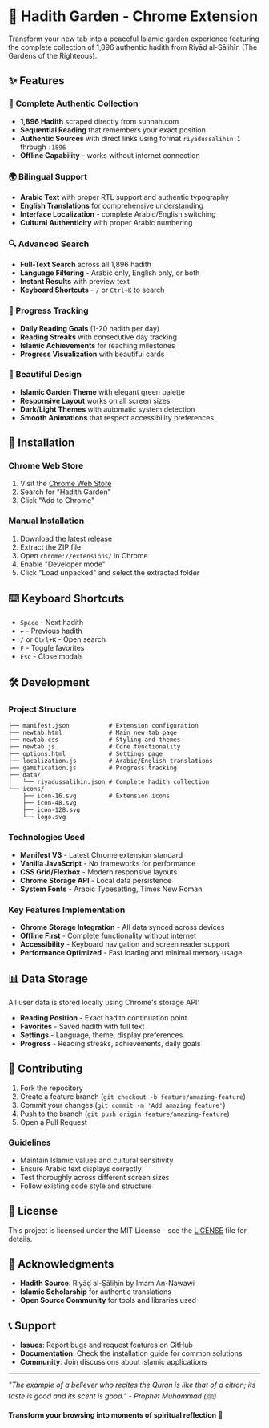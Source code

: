 # 🌿 Hadith Garden - Chrome Extension

Transform your new tab into a peaceful Islamic garden experience featuring the complete collection of 1,896 authentic hadith from Riyāḍ al-Ṣāliḥīn (The Gardens of the Righteous).

## ✨ Features

### 📖 Complete Authentic Collection
- **1,896 Hadith** scraped directly from sunnah.com
- **Sequential Reading** that remembers your exact position
- **Authentic Sources** with direct links using format `riyadussalihin:1` through `:1896`
- **Offline Capability** - works without internet connection

### 🌍 Bilingual Support
- **Arabic Text** with proper RTL support and authentic typography
- **English Translations** for comprehensive understanding
- **Interface Localization** - complete Arabic/English switching
- **Cultural Authenticity** with proper Arabic numbering

### 🔍 Advanced Search
- **Full-Text Search** across all 1,896 hadith
- **Language Filtering** - Arabic only, English only, or both
- **Instant Results** with preview text
- **Keyboard Shortcuts** - `/` or `Ctrl+K` to search

### 🎯 Progress Tracking
- **Daily Reading Goals** (1-20 hadith per day)
- **Reading Streaks** with consecutive day tracking
- **Islamic Achievements** for reaching milestones
- **Progress Visualization** with beautiful cards

### 🎨 Beautiful Design
- **Islamic Garden Theme** with elegant green palette
- **Responsive Layout** works on all screen sizes
- **Dark/Light Themes** with automatic system detection
- **Smooth Animations** that respect accessibility preferences

## 🚀 Installation

### Chrome Web Store
1. Visit the [Chrome Web Store](https://chrome.google.com/webstore)
2. Search for "Hadith Garden"
3. Click "Add to Chrome"

### Manual Installation
1. Download the latest release
2. Extract the ZIP file
3. Open `chrome://extensions/` in Chrome
4. Enable "Developer mode"
5. Click "Load unpacked" and select the extracted folder

## ⌨️ Keyboard Shortcuts

- `Space` - Next hadith
- `←` - Previous hadith
- `/` or `Ctrl+K` - Open search
- `F` - Toggle favorites
- `Esc` - Close modals

## 🛠️ Development

### Project Structure
```
├── manifest.json           # Extension configuration
├── newtab.html             # Main new tab page
├── newtab.css              # Styling and themes
├── newtab.js               # Core functionality
├── options.html            # Settings page
├── localization.js         # Arabic/English translations
├── gamification.js         # Progress tracking
├── data/
│   └── riyadussalihin.json # Complete hadith collection
└── icons/
    ├── icon-16.svg         # Extension icons
    ├── icon-48.svg
    ├── icon-128.svg
    └── logo.svg
```

### Technologies Used
- **Manifest V3** - Latest Chrome extension standard
- **Vanilla JavaScript** - No frameworks for performance
- **CSS Grid/Flexbox** - Modern responsive layouts
- **Chrome Storage API** - Local data persistence
- **System Fonts** - Arabic Typesetting, Times New Roman

### Key Features Implementation
- **Chrome Storage Integration** - All data synced across devices
- **Offline First** - Complete functionality without internet
- **Accessibility** - Keyboard navigation and screen reader support
- **Performance Optimized** - Fast loading and minimal memory usage

## 📊 Data Storage

All user data is stored locally using Chrome's storage API:

- **Reading Position** - Exact hadith continuation point
- **Favorites** - Saved hadith with full text
- **Settings** - Language, theme, display preferences
- **Progress** - Reading streaks, achievements, daily goals

## 🤝 Contributing

1. Fork the repository
2. Create a feature branch (`git checkout -b feature/amazing-feature`)
3. Commit your changes (`git commit -m 'Add amazing feature'`)
4. Push to the branch (`git push origin feature/amazing-feature`)
5. Open a Pull Request

### Guidelines
- Maintain Islamic values and cultural sensitivity
- Ensure Arabic text displays correctly
- Test thoroughly across different screen sizes
- Follow existing code style and structure

## 📜 License

This project is licensed under the MIT License - see the [LICENSE](LICENSE) file for details.

## 🙏 Acknowledgments

- **Hadith Source**: Riyāḍ al-Ṣāliḥīn by Imam An-Nawawi
- **Islamic Scholarship** for authentic translations
- **Open Source Community** for tools and libraries used

## 📞 Support

- **Issues**: Report bugs and request features on GitHub
- **Documentation**: Check the installation guide for common solutions
- **Community**: Join discussions about Islamic applications

---

*"The example of a believer who recites the Quran is like that of a citron; its taste is good and its scent is good." - Prophet Muhammad (ﷺ)*

**Transform your browsing into moments of spiritual reflection** 🌿